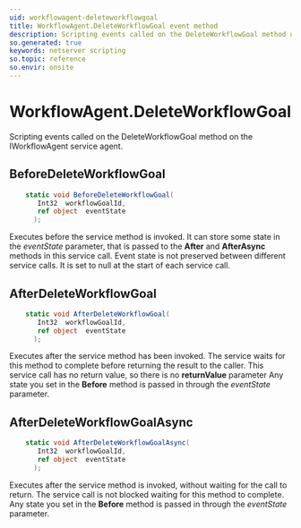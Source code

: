 ```yaml
---
uid: workflowagent-deleteworkflowgoal
title: WorkflowAgent.DeleteWorkflowGoal event method
description: Scripting events called on the DeleteWorkflowGoal method on the WorkflowAgent service agent.
so.generated: true
keywords: netserver scripting
so.topic: reference
so.envir: onsite
---
```

# WorkflowAgent.DeleteWorkflowGoal

Scripting events called on the <see cref='M:IWorkflowAgent.DeleteWorkflowGoal'>DeleteWorkflowGoal</see> method on the <see cref='IWorkflowAgent'>IWorkflowAgent</see>  service agent.

## BeforeDeleteWorkflowGoal
```cs
    static void BeforeDeleteWorkflowGoal(
       Int32  workflowGoalId,
       ref object  eventState
      );
```
Executes before the service method is invoked.
It can store some state in the *eventState* parameter, that is passed to the **After** and **AfterAsync** methods in this service call.
Event state is not preserved between different service calls. It is set to null at the start of each service call.
## AfterDeleteWorkflowGoal
```cs
    static void AfterDeleteWorkflowGoal(
       Int32  workflowGoalId,
       ref object  eventState
      );
```
Executes after the service method has been invoked. The service waits for this method to complete before returning the result to the caller.
This service call has no return value, so there is no **returnValue** parameter
Any state you set in the **Before** method is passed in through the *eventState* parameter.
## AfterDeleteWorkflowGoalAsync
```cs
    static void AfterDeleteWorkflowGoalAsync(
       Int32  workflowGoalId,
       ref object  eventState
      );
```
Executes after the service method is invoked, without waiting for the call to return.
The service call is not blocked waiting for this method to complete.
Any state you set in the **Before** method is passed in through the *eventState* parameter.

